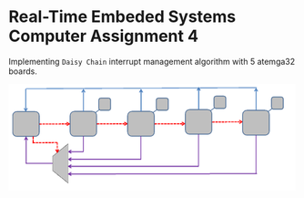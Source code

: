# Real-Time Embeded Systems Computer Assignment 4

Implementing `Daisy Chain` interrupt management algorithm with 5 atemga32 boards.

![daisy](./daisyChain.png)